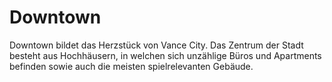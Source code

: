 # Downtown

Downtown bildet das Herzstück von Vance City. Das Zentrum der Stadt besteht aus Hochhäusern, in welchen sich unzählige Büros und Apartments befinden sowie auch die meisten spielrelevanten Gebäude.

